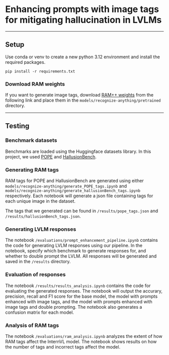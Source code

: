 # Enhancing prompts with image tags for mitigating hallucination in LVLMs

___

## Setup

Use conda or venv to create a new python 3.12 environment and install the required packages.
```
pip install -r requirements.txt
```

### Download RAM weights

If you want to generate image tags, download [RAM++ weights](https://huggingface.co/xinyu1205/recognize-anything-plus-model/blob/main/ram_plus_swin_large_14m.pth) from the following link and place them in the `models/recognize-anything/pretrained` directory.

___

## Testing

### Benchmark datasets

Benchmarks are loaded using the Huggingface datasets library. In this project, we used [POPE](https://huggingface.co/datasets/lmms-lab/POPE) and [HallusionBench](https://huggingface.co/datasets/lmms-lab/HallusionBench).

### Generating RAM tags

RAM tags for POPE and HallusionBench are generated using either `models/recognize-anything/generate_POPE_tags.ipynb` and `models/recognize-anything/generate_hallusionBench_tags.ipynb` respectively. Each notebook will generate a json file containing tags for each unique image in the dataset.

The tags that we generated can be found in `/results/pope_tags.json` and `/results/hallusionBench_tags.json`.

### Generating LVLM responses

The notebook `/evaluations/prompt_enhancement_pipeline.ipynb` contains the code for generating LVLM responses using our pipeline. In the notebook, specify which benchmark to generate responses for, and whether to double prompt the LVLM. All responses will be generated and saved in the `/results` directory.

### Evaluation of responses

The notebook `/results/results_analysis.ipynb` contains the code for evaluating the generated responses. The notebook will output the accurary, precision, recall and F1 score for the base model, the model with prompts enhanced with image tags, and the model with prompts enhanced with image tags and double prompting. The notebook also generates a confusion matrix for each model.

### Analysis of RAM tags

The notebook `/evaluations/ram_analysis.ipynb` analyzes the extent of how RAM tags affect the InternVL model. The notebook shows results on how the number of tags and incorrect tags affect the model.